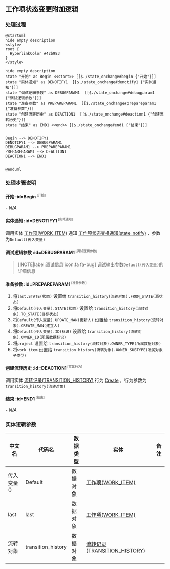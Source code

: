 ## 工作项状态变更附加逻辑 <!-- {docsify-ignore-all} -->

   

### 处理过程

```plantuml
@startuml
hide empty description
<style>
root {
  HyperlinkColor #42b983
}
</style>

hide empty description
state "开始" as Begin <<start>> [[$./state_onchange#begin {"开始"}]]
state "实体通知" as DENOTIFY1  [[$./state_onchange#denotify1 {"实体通知"}]]
state "调试逻辑参数" as DEBUGPARAM1  [[$./state_onchange#debugparam1 {"调试逻辑参数"}]]
state "准备参数" as PREPAREPARAM1  [[$./state_onchange#prepareparam1 {"准备参数"}]]
state "创建流转历史" as DEACTION1  [[$./state_onchange#deaction1 {"创建流转历史"}]]
state "结束" as END1 <<end>> [[$./state_onchange#end1 {"结束"}]]


Begin --> DENOTIFY1
DENOTIFY1 --> DEBUGPARAM1
DEBUGPARAM1 --> PREPAREPARAM1
PREPAREPARAM1 --> DEACTION1
DEACTION1 --> END1


@enduml
```


### 处理步骤说明

#### 开始 :id=Begin<sup class="footnote-symbol"> <font color=gray size=1>[开始]</font></sup>



*- N/A*
#### 实体通知 :id=DENOTIFY1<sup class="footnote-symbol"> <font color=gray size=1>[实体通知]</font></sup>



调用实体 [工作项(WORK_ITEM)](module/ProjMgmt/Work_item.md) 通知 [工作项状态变换通知(state_notify)](module/ProjMgmt/Work_item/notify/state_notify) ，参数为`Default(传入变量)`
#### 调试逻辑参数 :id=DEBUGPARAM1<sup class="footnote-symbol"> <font color=gray size=1>[调试逻辑参数]</font></sup>



> [!NOTE|label:调试信息|icon:fa fa-bug]
> 调试输出参数`Default(传入变量)`的详细信息


#### 准备参数 :id=PREPAREPARAM1<sup class="footnote-symbol"> <font color=gray size=1>[准备参数]</font></sup>



1. 将`last.STATE(状态)` 设置给  `transition_history(流转对象).FROM_STATE(源状态)`
2. 将`Default(传入变量).STATE(状态)` 设置给  `transition_history(流转对象).TO_STATE(目标状态)`
3. 将`Default(传入变量).UPDATE_MAN(更新人)` 设置给  `transition_history(流转对象).CREATE_MAN(建立人)`
4. 将`Default(传入变量).ID(标识)` 设置给  `transition_history(流转对象).OWNER_ID(所属数据标识)`
5. 将`project` 设置给  `transition_history(流转对象).OWNER_TYPE(所属数据对象)`
6. 将`work_item` 设置给  `transition_history(流转对象).OWNER_SUBTYPE(所属对象子类型)`

#### 创建流转历史 :id=DEACTION1<sup class="footnote-symbol"> <font color=gray size=1>[实体行为]</font></sup>



调用实体 [流转记录(TRANSITION_HISTORY)](module/ProjMgmt/Transition_history.md) 行为 [Create](module/ProjMgmt/Transition_history#行为) ，行为参数为`transition_history(流转对象)`

#### 结束 :id=END1<sup class="footnote-symbol"> <font color=gray size=1>[结束]</font></sup>



*- N/A*



### 实体逻辑参数

|    中文名   |    代码名    |  数据类型    |  实体   |备注 |
| --------| --------| -------- | -------- | --------   |
|传入变量(<i class="fa fa-check"/></i>)|Default|数据对象|[工作项(WORK_ITEM)](module/ProjMgmt/Work_item.md)||
|last|last|数据对象|[工作项(WORK_ITEM)](module/ProjMgmt/Work_item.md)||
|流转对象|transition_history|数据对象|[流转记录(TRANSITION_HISTORY)](module/ProjMgmt/Transition_history.md)||
